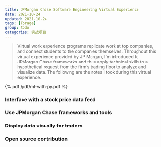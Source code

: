 ```yaml
---
title: JPMorgan Chase Software Engineering Virtual Experience
date: 2021-10-24
updated: 2021-10-24
tags: [Forage]
group: todo
categories: 实战项目
---
```


> Virtual work experience programs replicate work at top companies, and connect students to the companies themselves. Throughout this virtual experience provided by JP Morgan, I'm introduced to JPMorgan Chase frameworks and thus apply technical skills to a hypothetical request from the firm’s trading floor to analyze and visualize data. The following are the notes I took during this virtual experience.

<!--more-->

{% pdf /pdf/ml-with-py.pdf %}

### Interface with a stock price data feed


### Use JPMorgan Chase frameworks and tools


### Display data visually for traders

### Open source contribution

